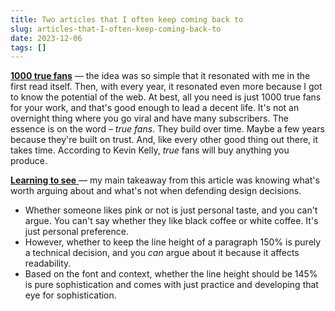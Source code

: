 ```yaml
---
title: Two articles that I often keep coming back to
slug: articles-that-I-often-keep-coming-back-to
date: 2023-12-06
tags: []
---
```


[**1000 true fans**](https://kk.org/thetechnium/1000-true-fans/) — the idea was so simple that it resonated with me in the first read itself. Then, with every year, it resonated even more because I got to know the potential of the web. At best, all you need is just 1000 true fans for your work, and that's good enough to lead a decent life. It's not an overnight thing where you go viral and have many subscribers. The essence is on the word – *true fans*. They build over time. Maybe a few years because they're built on trust. And, like every other good thing out there, it takes time. According to Kevin Kelly, *true* fans will buy anything you produce. 

[**Learning to see** ](https://ia.net/topics/category/design)— my main takeaway from this article was knowing what's worth arguing about and what's not when defending design decisions. 

- Whether someone likes pink or not is just personal taste, and you can't argue. You can't say whether they like black coffee or white coffee. It's just personal preference. 
- However, whether to keep the line height of a paragraph 150% is purely a technical decision, and you *can* argue about it because it affects readability. 
- Based on the font and context, whether the line height should be 145% is pure sophistication and comes with just practice and developing that eye for sophistication.
